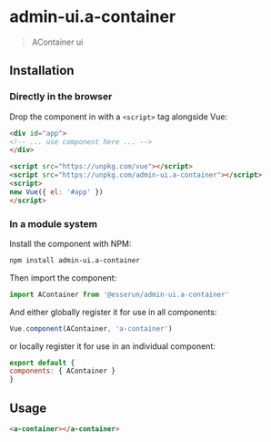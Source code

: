# admin-ui.a-container

> AContainer ui

## Installation

### Directly in the browser

Drop the component in with a `<script>` tag alongside Vue:

```html
<div id="app">
<!-- ... use component here ... -->
</div>

<script src="https://unpkg.com/vue"></script>
<script src="https://unpkg.com/admin-ui.a-container"></script>
<script>
new Vue({ el: '#app' })
</script>
```

### In a module system

Install the component with NPM:

```bash
npm install admin-ui.a-container
```

Then import the component:

```js
import AContainer from '@esserun/admin-ui.a-container'
```

And either globally register it for use in all components:

```js
Vue.component(AContainer, 'a-container')
```

or locally register it for use in an individual component:

```js
export default {
components: { AContainer }
}
```

## Usage

```html
<a-container></a-container>
```
